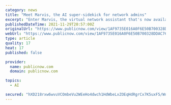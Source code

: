 ```yaml
---
category: news
title: "Meet Marvis, the AI super-sidekick for network admins"
excerpt: "Enter Marvis, the virtual network assistant that's now available as part of Juniper's Mist services. Like the rest of the Mist line-up, Marvis is an AI, one designed specifically to ease network admins through even the most complex and challenging situations."
publishedDateTime: 2021-11-29T20:57:00Z
originalUrl: "https://www.publicnow.com/view/1AF9735E016A0F6E50B700328DDAC769FF0FA905"
webUrl: "https://www.publicnow.com/view/1AF9735E016A0F6E50B700328DDAC769FF0FA905"
type: article
quality: 17
heat: 17
published: false

provider:
  name: publicnow.com
  domain: publicnow.com

topics:
  - AI

secured: "hXD218rxw6wvuVCOmbeVu2WEeHo4dwch1HdWbeLxZOEqHdRgrCx7K5uxF5/Wn0OwGgIglwz1+Cfzh49xhY+73KWkvdqrfVgFRPDcDoRXiiwnzX2IHhY0vUeCy7PU5m0srBoeb1FhhzGUX7XdenxrPg8Z/SVlHGX9IaUypfbK3Dc5YQBYHICeT/gruzz+adjY+qHVgbtFHRLaPFxCJxGHr1L5kR3gc5xcjklzLCeuWPu2e0Z+gsrf3UU7ogULKUrYgZaYGhH9dZoMOP9Sc1G/RwNJHg8oyrf4oSOxdhLuuGDmL8B14NJhQuDTs1XAxzDvjLFQmLkBOWeV+NJ/5goLSEGjzA/tQdzwV04NEsE8/ZY=;IzLKmCso1Ol0Y0zZxAAzVw=="
---
```


